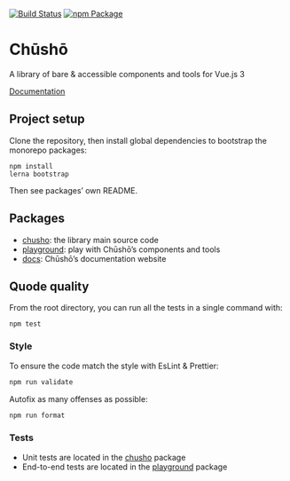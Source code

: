 [![Build Status](https://img.shields.io/github/workflow/status/liip/chusho/test)](https://github.com/liip/chusho/actions)
[![npm Package](https://img.shields.io/npm/v/chusho)](https://www.npmjs.com/package/chusho)

# Chūshō

A library of bare & accessible components and tools for Vue.js 3

[Documentation](https://www.chusho.dev/guide/)

## Project setup

Clone the repository, then install global dependencies to bootstrap the monorepo packages:

```
npm install
lerna bootstrap
```

Then see packages’ own README.

## Packages

-   [chusho](https://github.com/liip/chusho/tree/master/packages/chusho/): the library main source code
-   [playground](https://github.com/liip/chusho/tree/master/packages/playground/): play with Chūshō’s components and tools
-   [docs](https://github.com/liip/chusho/tree/master/packages/docs/): Chūshō’s documentation website

## Quode quality

From the root directory, you can run all the tests in a single command with:

```
npm test
```

### Style

To ensure the code match the style with EsLint & Prettier:

```bash
npm run validate
```

Autofix as many offenses as possible:

```bash
npm run format
```

### Tests

-   Unit tests are located in the [chusho](https://github.com/liip/chusho/tree/master/packages/chusho/) package
-   End-to-end tests are located in the [playground](https://github.com/liip/chusho/tree/master/packages/chusho/) package
